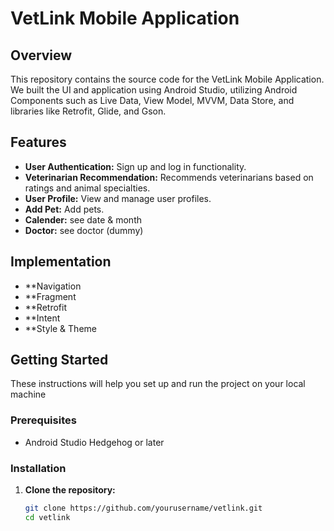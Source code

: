 # VetLink Mobile Application

## Overview
This repository contains the source code for the VetLink Mobile Application. We built the UI and application using Android Studio, utilizing Android Components such as Live Data, View Model, MVVM, Data Store, and libraries like Retrofit, Glide, and Gson.

## Features
- **User Authentication:** Sign up and log in functionality.
- **Veterinarian Recommendation:** Recommends veterinarians based on ratings and animal specialties.
- **User Profile:** View and manage user profiles.
- **Add Pet:** Add pets.
- **Calender:** see date & month
- **Doctor:** see doctor (dummy)

## Implementation
- **Navigation
- **Fragment
- **Retrofit
- **Intent
- **Style & Theme

## Getting Started
These instructions will help you set up and run the project on your local machine

### Prerequisites
- Android Studio Hedgehog or later

### Installation
1. **Clone the repository:**
   ```bash
   git clone https://github.com/yourusername/vetlink.git
   cd vetlink
